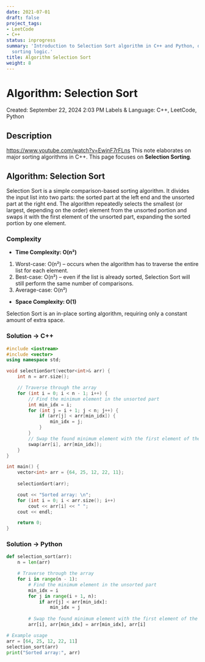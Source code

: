 ```yaml
---
date: 2021-07-01
draft: false
project_tags:
- LeetCode
- C++
status: inprogress
summary: 'Introduction to Selection Sort algorithm in C++ and Python, demonstrating
  sorting logic.'
title: Algorithm Selection Sort
weight: 8
---
```


# Algorithm: Selection Sort

Created: September 22, 2024 2:03 PM
Labels & Language: C++, LeetCode, Python

## Description

https://www.youtube.com/watch?v=EwjnF7rFLns
This note elaborates on major sorting algorithms in C++. This page focuses on **Selection Sorting**.

## Algorithm: Selection Sort

Selection Sort is a simple comparison-based sorting algorithm. It divides the input list into two parts: the sorted part at the left end and the unsorted part at the right end. The algorithm repeatedly selects the smallest (or largest, depending on the order) element from the unsorted portion and swaps it with the first element of the unsorted part, expanding the sorted portion by one element.

### Complexity

- **Time Complexity: O(n²)**
1. Worst-case: O(n²) – occurs when the algorithm has to traverse the entire list for each element.
2. Best-case: O(n²) – even if the list is already sorted, Selection Sort will still perform the same number of comparisons.
3. Average-case: O(n²)
- **Space Complexity: O(1)**

Selection Sort is an in-place sorting algorithm, requiring only a constant amount of extra space.

### Solution → C++

```cpp
#include <iostream>
#include <vector>
using namespace std;

void selectionSort(vector<int>& arr) {
    int n = arr.size();

    // Traverse through the array
    for (int i = 0; i < n - 1; i++) {
        // Find the minimum element in the unsorted part
        int min_idx = i;
        for (int j = i + 1; j < n; j++) {
            if (arr[j] < arr[min_idx]) {
                min_idx = j;
            }
        }
        // Swap the found minimum element with the first element of the unsorted part
        swap(arr[i], arr[min_idx]);
    }
}

int main() {
    vector<int> arr = {64, 25, 12, 22, 11};
    
    selectionSort(arr);

    cout << "Sorted array: \n";
    for (int i = 0; i < arr.size(); i++)
        cout << arr[i] << " ";
    cout << endl;

    return 0;
}

```

### Solution → Python

```python
def selection_sort(arr):
    n = len(arr)

    # Traverse through the array
    for i in range(n - 1):
        # Find the minimum element in the unsorted part
        min_idx = i
        for j in range(i + 1, n):
            if arr[j] < arr[min_idx]:
                min_idx = j
        
        # Swap the found minimum element with the first element of the unsorted part
        arr[i], arr[min_idx] = arr[min_idx], arr[i]

# Example usage
arr = [64, 25, 12, 22, 11]
selection_sort(arr)
print("Sorted array:", arr)

```